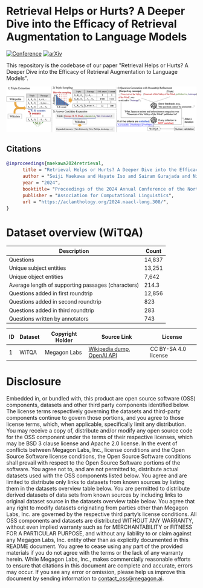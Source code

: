 # Retrieval Helps or Hurts? A Deeper Dive into the Efficacy of Retrieval Augmentation to Language Models 	

[![Conference](https://img.shields.io/badge/naacl-2024-red)]()
[![arXiv](https://img.shields.io/badge/arxiv-2402.13492-success)](https://arxiv.org/abs/2402.13492)

This repository is the codebase of our paper "Retrieval Helps or Hurts? A Deeper Dive into the Efficacy of Retrieval Augmentation to Language Models". 

![WiTQA data creation overview](/figures/WiTQA_images.png)

## Citations
```bibtex
@inproceedings{maekawa2024retrieval,
      title = "Retrieval Helps or Hurts? A Deeper Dive into the Efficacy of Retrieval Augmentation to Language Models", 
      author = "Seiji Maekawa and Hayate Iso and Sairam Gurajada and Nikita Bhutani",
      year = "2024",
      booktitle= "Proceedings of the 2024 Annual Conference of the North American Chapter of the Association for Computational Linguistics",
      publisher = "Association for Computational Linguistics",
      url = "https://aclanthology.org/2024.naacl-long.308/",
}
```

# Dataset overview (WiTQA)
| Description                                       | Count     |
|---------------------------------------------------|-----------|
| Questions                                         | 14,837    |
| Unique subject entities                           | 13,251    |
| Unique object entities                            | 7,642     |
| Average length of supporting passages (characters)| 214.3     |
| Questions added in first roundtrip                | 12,856    |
| Questions added in second roundtrip               | 823       |
| Questions added in third roundtrip                | 283       |
| Questions written by annotators                   | 743       |

| ID  | Dataset | Copyright Holder       | Source Link                                                       | License            | 
|-----|---------|------------------------|-------------------------------------------------------------------|--------------------|
| 1   | WiTQA | Megagon Labs | [Wikipedia dump](https://archive.org/download/enwiki-20211020/), [OpenAI API](https://openai.com/blog/openai-api) | CC BY-SA 4.0 license |

# Disclosure
Embedded in, or bundled with, this product are open source software (OSS) components, datasets and other third party components identified below. The license terms respectively governing the datasets and third-party components continue to govern those portions, and you agree to those license terms, which, when applicable, specifically limit any distribution. You may receive a copy of, distribute and/or modify any open source code for the OSS component under the terms of their respective licenses, which may be BSD 3 clause license and Apache 2.0 license. In the event of conflicts between Megagon Labs, Inc., license conditions and the Open Source Software license conditions, the Open Source Software conditions shall prevail with respect to the Open Source Software portions of the software. 
You agree not to, and are not permitted to, distribute actual datasets used with the OSS components listed below. You agree and are limited to distribute only links to datasets from known sources by listing them in the datasets overview table below. You are permitted to distribute derived datasets of data sets from known sources by including links to original dataset source in the datasets overview table below. You agree that any right to modify datasets originating from parties other than Megagon Labs, Inc. are governed by the respective third party’s license conditions. 
All OSS components and datasets are distributed WITHOUT ANY WARRANTY, without even implied warranty such as for MERCHANTABILITY or FITNESS FOR A PARTICULAR PURPOSE, and without any liability to or claim against any Megagon Labs, Inc. entity other than as explicitly documented in this README document. You agree to cease using any part of the provided materials if you do not agree with the terms or the lack of any warranty herein.
While Megagon Labs, Inc., makes commercially reasonable efforts to ensure that citations in this document are complete and accurate, errors may occur. If you see any error or omission, please help us improve this document by sending information to contact_oss@megagon.ai.
